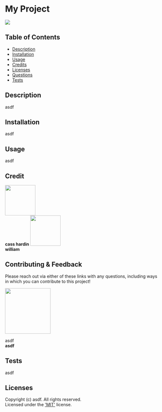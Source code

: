 # My Project
  [<img src="https://img.shields.io/badge/License-MIT-yellow.svg"/>](https://choosealicense.com/licenses/mit/)

  ## Table of Contents
  - [Description](#description)
  - [Installation](#installation)
  - [Usage](#usage)
  - [Credits](#credits)
  - [Licenses](#licenses)
  - [Questions](#questions)
  - [Tests](#tests)

  ## Description
  asdf

  ## Installation
  asdf

  ## Usage
  asdf

  
  ## Credit
[<img src="https://github.com/cassdoes.png?" width="100"/>](https://github.com/cassdoes)  
**cass hardin**
[<img src="https://github.com/wist118.png?" width="100"/>](https://github.com/wist118)  
**william**

  ## Contributing & Feedback 

  Please reach out via either of these links with any questions, including ways in which
  you can contribute to this project!

  [<img src="https://github.com/asdf.png?" width="150"/>](https://github.com/asdf)  
  
  asdf  
  **asdf**

  ## Tests
  asdf

  ## Licenses
  
  Copyright (c) asdf. All rights reserved.  
  Licensed under the ['MIT'](https://choosealicense.com/licenses/mit/) license.
